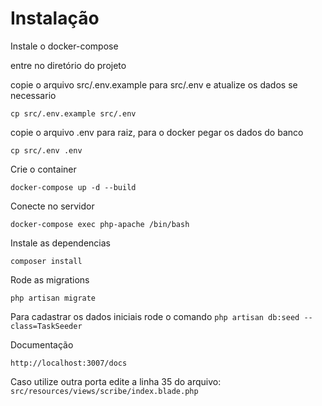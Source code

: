# Instalação

Instale o docker-compose

entre no diretório do projeto

copie o arquivo src/.env.example para src/.env e atualize os dados se necessario

``cp src/.env.example src/.env``

copie o arquivo .env para raiz, para o docker pegar os dados do banco

``cp src/.env .env``

Crie o container

``docker-compose up -d --build``

Conecte no servidor 

``docker-compose exec php-apache /bin/bash``

Instale as dependencias

``composer install``

Rode as migrations

``php artisan migrate``

Para cadastrar os dados iniciais rode o comando
``php artisan db:seed --class=TaskSeeder``

Documentação

``http://localhost:3007/docs``

Caso utilize outra porta edite a linha 35 do arquivo:
``src/resources/views/scribe/index.blade.php``


